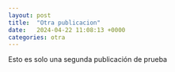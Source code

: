 ```yaml
---
layout: post
title:  "Otra publicacion"
date:   2024-04-22 11:08:13 +0000
categories: otra
---
```

Esto es solo una segunda publicación de prueba
